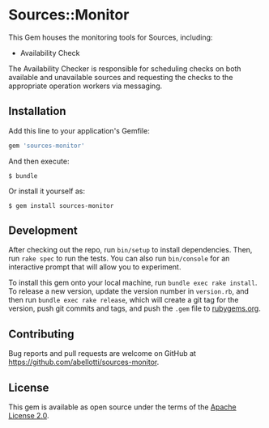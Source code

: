 # Sources::Monitor

This Gem houses the monitoring tools for Sources, including:
- Availability Check

The Availability Checker is responsible for scheduling checks on both available and unavailable sources and
requesting the checks to the appropriate operation workers via messaging.

## Installation

Add this line to your application's Gemfile:

```ruby
gem 'sources-monitor'
```

And then execute:

    $ bundle

Or install it yourself as:

    $ gem install sources-monitor

## Development

After checking out the repo, run `bin/setup` to install dependencies. Then, run `rake spec` to run the tests. You can also run `bin/console` for an interactive prompt that will allow you to experiment.

To install this gem onto your local machine, run `bundle exec rake install`. To release a new version, update the version number in `version.rb`, and then run `bundle exec rake release`, which will create a git tag for the version, push git commits and tags, and push the `.gem` file to [rubygems.org](https://rubygems.org).

## Contributing

Bug reports and pull requests are welcome on GitHub at https://github.com/abellotti/sources-monitor.

## License

This gem is available as open source under the terms of the [Apache License 2.0](http://www.apache.org/licenses/LICENSE-2.0).
